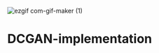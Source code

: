 
![ezgif com-gif-maker (1)](https://user-images.githubusercontent.com/57813196/110001841-d7a35680-7d25-11eb-9db7-ab82655d07e8.gif)


# DCGAN-implementation
